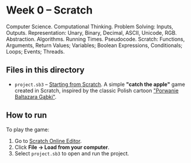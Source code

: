 # Week 0 – Scratch

Computer Science. Computational Thinking. Problem Solving: Inputs, Outputs. Representation: Unary, Binary, Decimal, ASCII, Unicode, RGB. Abstraction. Algorithms. Running Times. Pseudocode. Scratch: Functions, Arguments, Return Values; Variables; Boolean Expressions, Conditionals; Loops; Events; Threads.

## Files in this directory

- `project.sb3` – [Starting from Scratch](https://cs50.harvard.edu/x/psets/0/scratch/). A simple **"catch the apple"** game created in Scratch, inspired by the classic Polish cartoon ["Porwanie Baltazara Gąbki"](https://en.wikipedia.org/wiki/The_Abduction_of_Balthazar_Sponge_(TV_series)).

## How to run

To play the game:
1. Go to [Scratch Online Editor](https://scratch.mit.edu/projects/editor/).
2. Click **File → Load from your computer**.
3. Select `project.sb3` to open and run the project.
